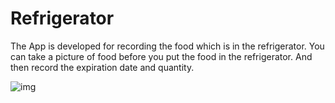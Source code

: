 # Refrigerator

The App is developed for recording the food which is in the refrigerator.
You can take a picture of food before you put the food in the refrigerator. And then record the expiration date and quantity.

![img](https://res.cloudinary.com/cakeresume/image/upload/s--qupeXdzY--/c_pad,fl_png8,h_900,w_1200/v1527180468/jm7fib3grnsahijxihwb.png)


